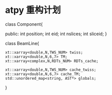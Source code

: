 ﻿# atpy 重构计划
class Component{

public:
 int position;
 int eid;
 int nslices;
 int sliceid;
}

class BeamLine{

    xt::xarray<double,N,TWS_NUM> twiss;
    xt::xarray<double,N,6,7> TM;
    xt::xarray<complex,N,RDTs_NUM> RDTs_cache;
    
    xt::xarray<double,N,TWS_NUM> cache_twiss;
    xt::xarray<double,N,6,7> cache_TM;
    std::unordered_map<string, AST*> globals;

}